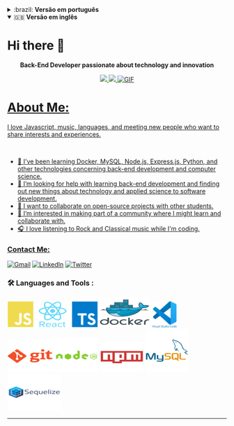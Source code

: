 
<details>
  <summary>:brazil: <b>Versão em português</b></summary>

  <h1>Bem-vindo! 👋</h1> 
   <div id="header" align="center">
    <!--
    <div id="dev" align="left">
      <img src="https://media.giphy.com/media/M9gbBd9nbDrOTu1Mqx/giphy.gif" width="100"/>
    </div>
    <div id="neo" align="right">
      <img align="right" height="140em" alt="GIF" src="https://media.giphy.com/media/MC6eSuC3yypCU/giphy.gif" />
    </div>
     -->
  </div>

  
  <!-- <div text-align="center"> -->
  <div align="center">
    <p><strong>Desenvolvedor Back-End apaixonado por tecnologia e inovação</strong></p>
  </div> 
  <div align="center">
  <a href="https://github.com/lucasbarreto-dev">
  <img height="140em" src="https://github-readme-stats.vercel.app/api?username=lucasbarreto-dev&show_icons=true&theme=highcontrast&include_all_commits=true&count_private=true"/>
  <img height="140em" src="https://github-readme-stats.vercel.app/api/top-langs/?username=lucasbarreto-dev&layout=compact&langs_count=7&theme=highcontrast"/>
  <img height="140em" alt="GIF" src="https://media.giphy.com/media/MC6eSuC3yypCU/giphy.gif" />
  </div>
  <!--
  <p>Sou desenvolvedor de software para a web e iniciei meus estudos formalmente na Trybe em Novembro de 2021. Desde então, venho desenvolvendo projetos nas stacks Front End e Back End, resolvendo problemas de programação da vida real.</p>
  -->
  
  <!--
  <p> Sou familiarizado com: </p>
  <ul>
    <li> Sistemas Operacionais baseados em UNIX </li>
    <li> Javascript ES5 e ES6 </li>
    <li> React.js </li>
    <li> Node.js </li>
    <li> Docker </li>
    <li> MySQL </li>
    <li> Sequelize </li>
    <li> TypeScript </li>
    <li> POO </li>
    <li> Python </li>
  </ul>
  
  <p>Construo API's Rest com Node.js e Express.js aplicando arquitetura de software em camadas (Model, Service e Controllers) e autenticação usando JSON Web Token, comunicando o app e o banco de dados usando um ORM ou o próprio MySQL e também posso implementar middlewares para validar os dados recebidos do lado do cliente para o backend de uma aplicação Dockerizada. 🙂.</p> 
  -->
  
  <h1>Sobre Mim:</h1>
  <p>Adoro Javascript, música, idiomas e conhecer novas pessoas que querem compartilhar interesses e experiências.</p>
  </br>

  - 🌱 Estive aprendendo React.js na primeira metade de 2022, mas estou atualmente aprendendo Docker, MySQL,
Node.js, Express.js e outras tecnologias concernentes ao desenvolvimento Back End.
  - 🤔 Estou procurando por ajuda com o aprendizado de Back End e descobrir coisas novas sobre tecnologias e ciência aplicada ao desenvolvimento de software. 
  - 👯 Quero colaborar com outras pessoas estudantes e em projetos open source. 
  - 🔭 Tenho interesse em fazer parte de uma comunidade com a qual eu possa aprender e colaborar.
  - 🎧 Curto ouvir música clássica e/ou rock enquanto leio e escrevo códigos. 

  ### Entre em Contato:

  [![Gmail](https://img.shields.io/badge/-GMAIL-D14836?style=for-the-badge&logo=gmail&logoColor=white)](mailto:lucasbs.code@gmail.com)
  [![LinkedIn](https://img.shields.io/badge/-LINKEDIN-0077B5?style=for-the-badge&logo=linkedin&logoColor=white)](https://www.linkedin.com/in/lucas-barreto-/)
  [![Twitter](https://img.shields.io/badge/Twitter-1DA1F2?style=for-the-badge&logo=twitter&logoColor=white)](https://twitter.com/lucasbarreto92)

  ### :hammer_and_wrench: Linguagens e Ferramentas :
  <div display="grid">
    <img src="https://github.com/devicons/devicon/blob/master/icons/javascript/javascript-plain.svg" width="60px" height="60px">
    <img src="https://github.com/devicons/devicon/blob/master/icons/react/react-original-wordmark.svg" width="80px" height="60px">
    <img src="https://github.com/devicons/devicon/blob/master/icons/typescript/typescript-original.svg" width="60px" height="60px">
    <img src="https://github.com/devicons/devicon/blob/master/icons/docker/docker-original-wordmark.svg" width="115px" height="70px">
    <img src="https://github.com/devicons/devicon/blob/master/icons/vscode/vscode-original-wordmark.svg" width"60px" height="60px"><br />
    <img src="https://github.com/devicons/devicon/blob/master/icons/git/git-plain-wordmark.svg" width="105px" height="75px">
    <img src="https://github.com/devicons/devicon/blob/master/icons/nodejs/nodejs-plain-wordmark.svg" width="100px" height="80px">
    <img src="https://github.com/devicons/devicon/blob/master/icons/npm/npm-original-wordmark.svg" width="100px" height="70px">
    <img src="https://github.com/devicons/devicon/blob/master/icons/mysql/mysql-original-wordmark.svg" width="100px" height="100px"> 
    <img src="https://github.com/devicons/devicon/blob/master/icons/sequelize/sequelize-original-wordmark.svg" width="125px" height="85px">
  </div>
  <hr>
  </br>
  </br>

  <div text-align="center">
 
   [![Top Langs](https://github-readme-stats.vercel.app/api/top-langs/?username=lucasbarreto-dev&theme=dark&background=000000)](https://github.com/anuraghazra/github-readme-stats)
   <img align="right" width="250" alt="GIF" src="https://media.giphy.com/media/MC6eSuC3yypCU/giphy.gif" />

   [![Anurag's GitHub stats](https://github-readme-stats.vercel.app/api?username=lucasbarreto-dev&theme=dark&background=000000)](https://github.com/anuraghazra/github-readme-stats)

 </div>
</details>
<details open>
  <summary>🇬🇧 <b>Versão em inglês</b></summary>

  <h1>Hi there 👋</h1>
  
  <div id="header" align="center">
    <!--
    <div id="dev" align="left">
      <img align="left" alt="GIF" src="https://media.giphy.com/media/M9gbBd9nbDrOTu1Mqx/giphy.gif" width="100"/>
    </div>
    <div id="neo" align="right">
      <img align="right" height="140em" alt="GIF" src="https://media.giphy.com/media/MC6eSuC3yypCU/giphy.gif" />
    </div>
    -->
  </div>

  
  <!-- <div text-align="center"> -->
  <div align="center">
    <p><strong>Back-End Developer passionate about technology and innovation</strong></p>
  </div> 
  <div align="center">
  <a href="https://github.com/lucasbarreto-dev">
  <img height="140em" src="https://github-readme-stats.vercel.app/api?username=lucasbarreto-dev&show_icons=true&theme=highcontrast&include_all_commits=true&count_private=true"/>
  <img height="140em" src="https://github-readme-stats.vercel.app/api/top-langs/?username=lucasbarreto-dev&layout=compact&langs_count=7&theme=highcontrast"/>
  <img height="140em" alt="GIF" src="https://media.giphy.com/media/MC6eSuC3yypCU/giphy.gif" />
  </div>
    
  <!-- <div display="grid"> -->
 <!--
  [![Top Langs](https://github-readme-stats.vercel.app/api/top-langs/?username=lucasbarreto-dev&theme=dark&background=000000)](https://github.com/anuraghazra/github-readme-stats) 
    <img align="right" width="250" alt="GIF" src="https://media.giphy.com/media/MC6eSuC3yypCU/giphy.gif" />
  [![Anurag's GitHub stats](https://github-readme-stats.vercel.app/api?username=lucasbarreto-dev&theme=dark&background=000000)](https://github.com/anuraghazra/github-readme-stats)
-->
   
 <!--
  <p>I'm a web developer and started my studies formally at Trybe in November 2021. Since then, I've been developing projects in Front End and Back End stacks, solving real-life coding problems.</p>
 -->
 <!--
  <p> I'm familiar to: </p>
  <ul>
    <li> UNIX based Operating Systems </li>
    <li> Javascript ES5 and ES6 </li>
    <li> React.js </li>
    <li> Node.js </li>
    <li> Docker </li>
    <li> MySQL </li>
    <li> Sequelize </li>
    <li> TypeScript </li>
    <li> OOP </li>
    <li> Python </li>
  </ul>
  -->
  
  <!--
  <p>I build Rest APIs with Node.js and Express.js applying software architecture built in layers (Model, Service and Controllers) and authentication using JSON Web Token, communicating the app and the database using an ORM or MySQL itself, and I can also implement middlewares in order to validate the received data from the client side, for the backend of a Dockerized application. 🙂.</p>
-->

  <h1>About Me:</h1>
  <p>I love Javascript, music, languages, and meeting new people who want to share interests and experiences.</p>
  </br>

  - 🌱 I've been learning Docker, MySQL, Node.js, Express.js, Python, and other technologies concerning back-end development and computer science.
  - 🤔 I’m looking for help with learning back-end development and finding out new things about technology and applied science to software development. 
  - 👯 I want to collaborate on open-source projects with other students. 
  - 🔭 I’m interested in making part of a community where I might learn and collaborate with.
  - 🎧 I love listening to Rock and Classical music while I'm coding. 

  ### Contact Me:

  [![Gmail](https://img.shields.io/badge/-GMAIL-D14836?style=for-the-badge&logo=gmail&logoColor=white)](mailto:lucasbs.code@gmail.com)
  [![LinkedIn](https://img.shields.io/badge/-LINKEDIN-0077B5?style=for-the-badge&logo=linkedin&logoColor=white)](https://www.linkedin.com/in/lucas-barreto-/)
  [![Twitter](https://img.shields.io/badge/Twitter-1DA1F2?style=for-the-badge&logo=twitter&logoColor=white)](https://twitter.com/lucasbarreto92)

  ### :hammer_and_wrench: Languages and Tools :
  <div display="grid">
    <img src="https://github.com/devicons/devicon/blob/master/icons/javascript/javascript-plain.svg" width="60px" height="60px">
    <img src="https://github.com/devicons/devicon/blob/master/icons/react/react-original-wordmark.svg" width="80px" height="60px">
    <img src="https://github.com/devicons/devicon/blob/master/icons/typescript/typescript-original.svg" width="60px" height="60px">
    <img src="https://github.com/devicons/devicon/blob/master/icons/docker/docker-original-wordmark.svg" width="115px" height="70px">
    <img src="https://github.com/devicons/devicon/blob/master/icons/vscode/vscode-original-wordmark.svg" width"60px" height="60px"><br />
    <img src="https://github.com/devicons/devicon/blob/master/icons/git/git-plain-wordmark.svg" width="105px" height="75px">
    <img src="https://github.com/devicons/devicon/blob/master/icons/nodejs/nodejs-plain-wordmark.svg" width="100px" height="80px">
    <img src="https://github.com/devicons/devicon/blob/master/icons/npm/npm-original-wordmark.svg" width="100px" height="70px">
    <img src="https://github.com/devicons/devicon/blob/master/icons/mysql/mysql-original-wordmark.svg" width="100px" height="100px"> 
    <img src="https://github.com/devicons/devicon/blob/master/icons/sequelize/sequelize-original-wordmark.svg" width="125px" height="85px">
  </div>
  <hr>
  </br>
  </br>

 </div>
</details>


<!--
**lucasbarreto92/lucasbarreto92** is a ✨ _special_ ✨ repository because its `README.md` (this file) appears on your GitHub profile.

Here are some ideas to get you started:

- 🔭 I’m currently working on ... -->

<!--


- 💬 Ask me about ...
- 📫 How to reach me: ...
- 😄 Pronouns: ...
- ⚡ Fun fact: ...
-->


